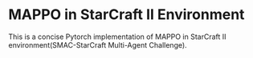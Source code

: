 # MAPPO in StarCraft II Environment
This is a concise Pytorch implementation of MAPPO in StarCraft II environment(SMAC-StarCraft Multi-Agent Challenge).
